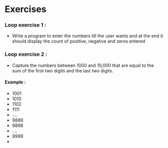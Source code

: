 # Exercises

### Loop exercise 1 :

- Write a program to enter the numbers till the user wants and at the end it should display the count of positive,
  negative and zeros entered

### Loop exercise 2 :

- Capture the numbers between 1000 and 10,000 that are equal to the sum of the first two digits and the last two digits.

#### Example :

* 1001
* 1010
* 1102
* 1111
* ....
* 9889
* 9898
* ....
* 9999
* 